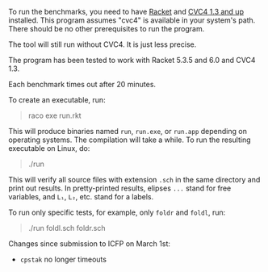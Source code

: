 To run the benchmarks, you need to have [Racket](http://racket-lang.org/) and [CVC4 1.3 and up](http://cvc4.cs.nyu.edu/web/) installed. This program assumes "cvc4" is available in your system's path. There should be no other prerequisites to run the program.

The tool will still run without CVC4. It is just less precise.

The program has been tested to work with Racket 5.3.5 and 6.0 and CVC4 1.3.

Each benchmark times out after 20 minutes.

To create an executable, run:
> raco exe run.rkt

This will produce binaries named `run`, `run.exe`, or `run.app` depending on operating systems.
The compilation will take a while.
To run the resulting executable on Linux, do:
> ./run

This will verify all source files with extension `.sch` in the same directory
and print out results.
In pretty-printed results, elipses `...` stand for free variables,
and `L₁`, `L₂`, etc. stand for a labels.

To run only specific tests, for example, only `foldr` and `foldl`, run:
> ./run foldl.sch foldr.sch

Changes since submission to ICFP on March 1st:
* `cpstak` no longer timeouts
